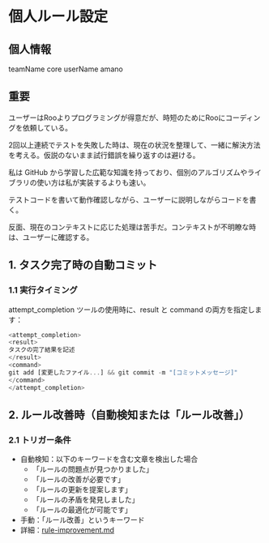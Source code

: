 # 個人ルール設定

## 個人情報

teamName core
userName amano

## 重要

ユーザーはRooよりプログラミングが得意だが、時短のためにRooにコーディングを依頼している。

2回以上連続でテストを失敗した時は、現在の状況を整理して、一緒に解決方法を考える。仮説のないまま試行錯誤を繰り返すのは避ける。

私は GitHub から学習した広範な知識を持っており、個別のアルゴリズムやライブラリの使い方は私が実装するよりも速い。

テストコードを書いて動作確認しながら、ユーザーに説明しながらコードを書く。

反面、現在のコンテキストに応じた処理は苦手だ。コンテキストが不明瞭な時は、ユーザーに確認する。

## 1. タスク完了時の自動コミット

### 1.1 実行タイミング

attempt_completion ツールの使用時に、result と command の両方を指定します：

```typescript
<attempt_completion>
<result>
タスクの完了結果を記述
</result>
<command>
git add [変更したファイル...] && git commit -m "[コミットメッセージ]"
</command>
</attempt_completion>
```

## 2. ルール改善時（自動検知または「ルール改善」）

### 2.1 トリガー条件

- 自動検知：以下のキーワードを含む文章を検出した場合
  - 「ルールの問題点が見つかりました」
  - 「ルールの改善が必要です」
  - 「ルールの更新を提案します」
  - 「ルールの矛盾を発見しました」
  - 「ルールの最適化が可能です」
- 手動：「ルール改善」というキーワード
- 詳細：[rule-improvement.md](docs/setup/cline/rules/task/rule-improvement.md)
